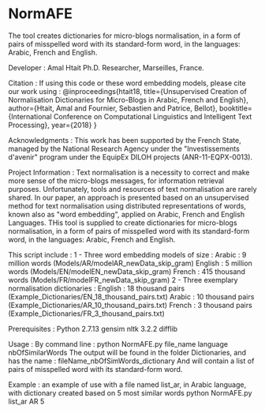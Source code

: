 # NormAFE
The tool creates dictionaries for micro-blogs normalisation, in a form of pairs of misspelled word with its standard-form word, in the languages: Arabic, French and English.

Developer :	Amal Htait
		Ph.D. Researcher, Marseilles, France.


Citation :	If using this code or these word embedding models, please cite our work using :
		@inproceedings{htait18,
  		title={Unsupervised Creation of Normalisation Dictionaries for Micro-Blogs in Arabic, French and English},
  		author={Htait, Amal  and Fournier, Sebastien and Patrice, Bellot},
  		booktitle={International Conference on Computational Linguistics and Intelligent Text Processing},
  		year={2018}
		}

Acknowledgments : 
This work has been supported by the French State, managed by the National Research Agency under the "Investissements d'avenir" program under the EquipEx DILOH projects (ANR-11-EQPX-0013).



Project Information :
Text normalisation is a necessity to correct and make more sense of the micro-blogs messages, for information retrieval purposes. Unfortunately, tools and resources of text normalisation are rarely shared. In our paper, an approach is presented based on an unsupervised method for text normalisation using distributed representations of words, known also as "word embedding", applied on Arabic, French and English Languages. THis tool is supplied to create dictionaries for micro-blogs normalisation, in a form of pairs of misspelled word with its standard-form word, in the languages: Arabic, French and English.

This script include :
1 - Three word embedding models of size : 
	Arabic : 9 million words  (Models/AR/modelAR_newData_skip_gram)
	English : 5 million words  (Models/EN/modelEN_newData_skip_gram)
	French : 415 thousand words  (Models/FR/modelFR_newData_skip_gram)
2 - Three exemplary normalisation dictionaries :
	English : 18 thousand pairs  (Example_Dictionaries/EN_18_thousand_pairs.txt)
	Arabic : 10 thousand pairs  (Example_Dictionaries/AR_10_thousand_pairs.txt)
	French : 3 thousand pairs  (Example_Dictionaries/FR_3_thousand_pairs.txt)


Prerequisites : 
	Python 2.7.13
	gensim
	nltk 3.2.2
	difflib


Usage : By command line :
	python NormAFE.py file_name language nbOfSimilarWords
	The output will be found in the folder Dictionaries, and has the name : fileName_nbOfSimWords_dictionary 
	And will contain a list of pairs of misspelled word with its standard-form word.
 
Example : an example of use with a file named list_ar, in Arabic language, with dictionary created based on 5 most similar words
	python NormAFE.py list_ar AR 5
